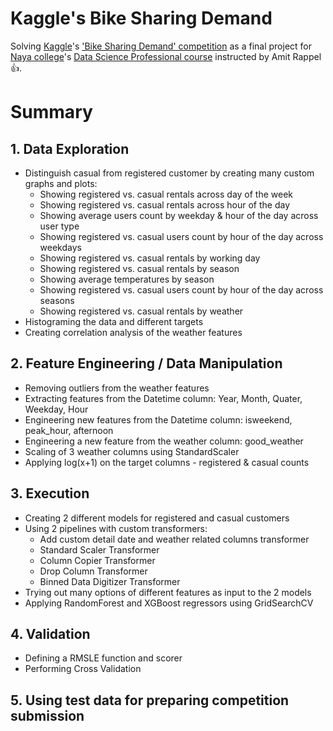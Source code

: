 # Kaggle's Bike Sharing Demand
Solving [Kaggle](https://www.kaggle.com/)'s ['Bike Sharing Demand' competition](https://www.kaggle.com/c/bike-sharing-demand) as a final project
for [Naya college](http://www.naya-college.co.il/)'s [Data Science Professional course](http://www.naya-college.co.il/courses/data-scientist-professional/) instructed by Amit Rappel :+1:.

# Summary

## 1. Data Exploration
* Distinguish casual from registered customer by creating many custom graphs and plots:
  - Showing registered vs. casual rentals across day of the week
  - Showing registered vs. casual rentals across hour of the day
  - Showing average users count by weekday & hour of the day across user type
  - Showing registered vs. casual users count by hour of the day across weekdays
  - Showing registered vs. casual rentals by working day
  - Showing registered vs. casual rentals by season
  - Showing average temperatures by season
  - Showing registered vs. casual users count by hour of the day across seasons
  - Showing registered vs. casual rentals by weather
* Histograming the data and different targets
* Creating correlation analysis of the weather features

## 2. Feature Engineering / Data Manipulation
* Removing outliers from the weather features
* Extracting features from the Datetime column: Year, Month, Quater, Weekday, Hour
* Engineering new features from the Datetime column: isweekend, peak_hour, afternoon
* Engineering a new feature from the weather column: good_weather
* Scaling of 3 weather columns using StandardScaler
* Applying log(x+1) on the target columns - registered & casual counts

## 3. Execution
* Creating 2 different models for registered and casual customers
* Using 2 pipelines with custom transformers:
  - Add custom detail date and weather related columns transformer
  - Standard Scaler Transformer
  - Column Copier Transformer
  - Drop Column Transformer
  - Binned Data Digitizer Transformer
* Trying out many options of different features as input to the 2 models
* Applying RandomForest and XGBoost regressors using GridSearchCV

## 4. Validation
* Defining a RMSLE function and scorer
* Performing Cross Validation

## 5. Using test data for preparing competition submission
